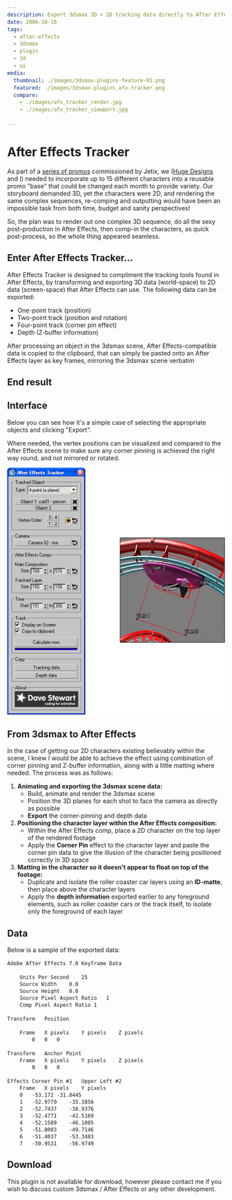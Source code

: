 ```yaml
---
description: Export 3dsmax 3D > 2D tracking data directly to After Effects
date: 2006-10-10
tags:
  - after-effects
  - 3dsmax
  - plugin
  - 3d
  - ui
media:
  thumbnail: ./images/3dsmax-plugins-feature-01.png
  featured: ./images/3dsmax-plugins_afx-tracker.png
  compare:
    - ./images/afx_tracker_render.jpg
    - ./images/afx_tracker_viewport.jpg

---
```


# After Effects Tracker

As part of a [series of promos](/archive/work/animation/jetix/) commissioned by Jetix, we ([Huge Designs](https://hugedesigns.co.uk) and I) needed to incorporate up to 15 different characters into a reusable promo "base" that could be changed each month to provide variety. Our storyboard demanded 3D, yet the characters were 2D, and rendering the same complex sequences, re-comping and outputting would have been an impossible task from both time, budget and sanity perspectives!

So, the plan was to render out one complex 3D sequence, do all the sexy post-production in After Effects, then comp-in the characters, as quick post-process, so the whole thing appeared seamless.

## Enter After Effects Tracker...

After Effects Tracker is designed to compliment the tracking tools found in After Effects, by transforming and exporting 3D data (world-space) to 2D data (screen-space) that After Effects can use. The following data can be exported:

- One-point track (position)
- Two-point track (position and rotation)
- Four-point track (corner pin effect)
- Depth (Z-buffer information)

After processing an object in the 3dsmax scene, After Effects-compatible data is copied to the clipboard, that can simply be pasted onto an After Effects layer as key frames, mirroring the 3dsmax scene verbatim

## End result

<MediaGallery media="compare" />

## Interface

Below you can see how it's a simple case of selecting the appropriate objects and clicking "Export".

Where needed, the vertex positions can be visualized and compared to the After Effects scene to make sure any corner pinning is achieved the right way round, and not mirrored or rotated.

![](images/afx_tracker_ui.gif)

## From 3dsmax to After Effects

In the case of getting our 2D characters existing believably within the scene, I knew I would be able to achieve the effect using combination of corner pinning and Z-buffer information, along with a little matting where needed. The process was as follows:

1. **Animating and exporting the 3dsmax scene data:**
    - Build, animate and render the 3dsmax scene
    - Position the 3D planes for each shot to face the camera as directly as possible
    - **Export** the corner-pinning and depth data
2. **Positioning the character layer within the After Effects composition:**
    - Within the After Effects comp, place a 2D character on the top layer of the rendered footage
    - Apply the **Corner Pin** effect to the character layer and paste the corner pin data to give the illusion of the character being positioned correctly in 3D space
3. **Matting in the character so it doesn't appear to float on top of the footage:**
    - Duplicate and isolate the roller coaster car layers using an **ID-matte**, then place above the character layers
    - Apply the **depth information** exported earlier to any foreground elements, such as roller coaster cars or the track itself, to isolate only the foreground of each layer

## Data

Below is a sample of the exported data:

```
Adobe After Effects 7.0 Keyframe Data

	Units Per Second	25
	Source Width	0.0
	Source Height	0.0
	Source Pixel Aspect Ratio	1
	Comp Pixel Aspect Ratio	1

Transform	Position

	Frame	X pixels	Y pixels	Z pixels
		0	0	0	

Transform	Anchor Point
	Frame	X pixels	Y pixels	Z pixels
		0	0	0	

Effects	Corner Pin #1	Upper Left #2
	Frame	X pixels	Y pixels
	0	-53.172	-31.8445
	1	-52.9779	-35.3856
	2	-52.7437	-38.9376
	3	-52.4771	-42.5169
	4	-52.1589	-46.1085
	5	-51.8003	-49.7146
	6	-51.4037	-53.3403
	7	-50.9531	-56.9749
```

## Download

This plugin is not available for download, however please contact me if you wish to discuss custom 3dsmax / After Effects or any other development.

